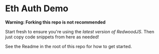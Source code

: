 # Eth Auth Demo

**Warning: Forking this repo is not recommended**

Start fresh to ensure you're using the _latest version of RedwoodJS_. Then just copy code snippets from here as needed!

See the Readme in the root of this repo for how to get started.
